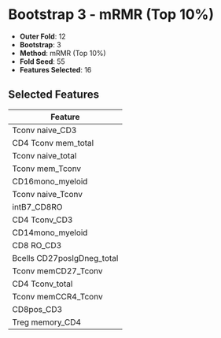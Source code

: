 # Bootstrap 3 - mRMR (Top 10%)

- **Outer Fold**: 12
- **Bootstrap**: 3
- **Method**: mRMR (Top 10%)
- **Fold Seed**: 55
- **Features Selected**: 16

## Selected Features

| Feature |
|---------|
| Tconv naive_CD3 |
| CD4 Tconv mem_total |
| Tconv naive_total |
| Tconv mem_Tconv |
| CD16mono_myeloid |
| Tconv naive_Tconv |
| intB7_CD8RO |
| CD4 Tconv_CD3 |
| CD14mono_myeloid |
| CD8 RO_CD3 |
| Bcells CD27posIgDneg_total |
| Tconv memCD27_Tconv |
| CD4 Tconv_total |
| Tconv memCCR4_Tconv |
| CD8pos_CD3 |
| Treg memory_CD4 |
